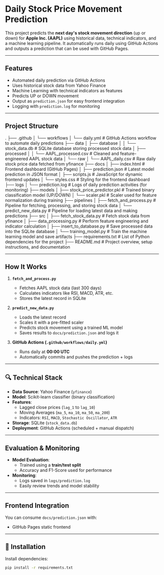 # Daily Stock Price Movement Prediction

This project predicts the **next day's stock movement direction** (up or down) for **Apple Inc. (AAPL)** using historical data, technical indicators, and a machine learning pipeline. It automatically runs daily using GitHub Actions and outputs a prediction that can be used with GitHub Pages.

---

## Features

-  Automated daily prediction via GitHub Actions  
-  Uses historical stock data from Yahoo Finance  
-  Machine Learning with technical indicators as features  
-  Predicts UP or DOWN movement  
-  Output as `prediction.json` for easy frontend integration  
-  Logging with `prediction.log` for monitoring  

---

## Project Structure

.
├── .github
│   └── workflows
│       └── daily.yml                    # GitHub Actions workflow to automate daily predictions
├── data
│   ├── database
│   │   └── stock_data.db               # SQLite database storing processed stock data
│   ├── processed
│   │   └── AAPL_processed.csv          # Cleaned and feature-engineered AAPL stock data
│   └── raw
│       └── AAPL_daily.csv              # Raw daily stock price data fetched from yfinance
├── docs
│   ├── index.html                      # Frontend dashboard (GitHub Pages)
│   ├── prediction.json                 # Latest model prediction in JSON format
│   ├── scripts.js                      # JavaScript for dynamic frontend updates
│   └── styles.css                      # Styling for the frontend dashboard
├── logs
│   └── prediction.log                  # Logs of daily prediction activities (for monitoring)
├── models
│   ├── stock_price_predictor.pkl       # Trained binary classification model (UP/DOWN)
│   └── scaler.pkl                      # Scaler used for feature normalization during training
├── pipelines
│   ├── fetch_and_process.py            # Pipeline for fetching, processing, and storing stock data
│   └── predict_new_data.py             # Pipeline for loading latest data and making predictions
├── src
│   ├── fetch_stock_data.py             # Fetch stock data from yfinance
│   ├── data_processing.py              # Perform feature engineering and indicator calculation
│   ├── insert_to_database.py           # Save processed data into the SQLite database
│   └── training_model.py               # Train the machine learning model and save artifacts
├── requirements.txt                    # List of Python dependencies for the project
├── README.md                           # Project overview, setup instructions, and documentation

---

## How It Works

1. **`fetch_and_process.py`**
   - Fetches AAPL stock data (last 300 days)
   - Calculates indicators like RSI, MACD, ATR, etc.
   - Stores the latest record in SQLite

2. **`predict_new_data.py`**
   - Loads the latest record
   - Scales it with a pre-fitted scaler
   - Predicts stock movement using a trained ML model
   - Saves results to `docs/prediction.json` and logs it

3. **GitHub Actions (`.github/workflows/daily.yml`)**
   - Runs daily at **00:00 UTC**
   - Automatically commits and pushes the prediction + logs

---

## 🔍 Technical Stack

- **Data Source**: Yahoo Finance (`yfinance`)
- **Model**: Scikit-learn classifier (binary classification)
- **Features**:
  - Lagged close prices (`lag_1` to `lag_10`)
  - Moving Averages (`ma_5`, `ma_10`, `ma_50`, `ma_200`)
  - Indicators: `RSI`, `MACD`, `Stochastic Oscillator`, `ATR`
- **Storage**: SQLite (`stock_data.db`)
- **Deployment**: GitHub Actions (scheduled + manual dispatch)

---

## Evaluation & Monitoring

- **Model Evaluation**:
  - Trained using a **train/test split**
  - Accuracy and F1-Score used for performance
- **Monitoring**:
  - Logs saved in `logs/prediction.log`
  - Easily review trends and model stability

---

## Frontend Integration

You can consume `docs/prediction.json` with:
-  GitHub Pages static frontend

---

## 🧪 Installation

Install dependencies:

```bash
pip install -r requirements.txt
